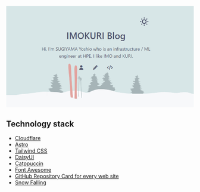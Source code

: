<div align="center">

![Blog top page](https://github.com/IMOKURI/imokuri-com/blob/main/public/blog/new-imokuri-blog.png?raw=true)

</div>

## Technology stack

- [Cloudflare](https://www.cloudflare.com/)
- [Astro](https://astro.build)
- [Tailwind CSS](https://tailwindcss.com/)
- [DaisyUI](https://daisyui.com/)
- [Catppuccin](https://github.com/catppuccin)
- [Font Awesome](https://fontawesome.com/)
- [GitHub Repository Card for every web site](https://gh-card.dev/)
- [Snow Falling](https://github.com/hyperstown/pure-snow.js)
